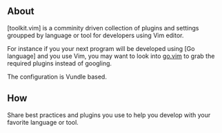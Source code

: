 ## About
[toolkit.vim] is a comminity driven collection of plugins and settings groupped by language or tool for developers using Vim editor.

For instance if you your next program will be developed using [Go language] and you use Vim, you may want to look into [go.vim]() to grab the required plugins instead of googling.

The configuration is Vundle based.

## How

Share best practices and plugins you use to help you develop with your favorite language or tool.





